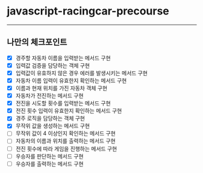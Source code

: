 # javascript-racingcar-precourse

---

## 나만의 체크포인트

-   [x] 경주할 자동차 이름을 입력받는 메서드 구현
-   [x] 입력값 검증을 담당하는 객체 구현
-   [x] 입력값이 유효하지 않은 경우 에러를 발생시키는 메서드 구현
-   [x] 자동차 이름 입력이 유효한지 확인하는 메서드 구현
-   [x] 이름과 현재 위치를 가진 자동차 객체 구현
-   [x] 자동차가 전진하는 메서드 구현
-   [x] 전진을 시도할 횟수를 입력받는 메서드 구현
-   [x] 전진 횟수 입력이 유효한지 확인하는 메서드 구현
-   [x] 경주 로직을 담당하는 객체 구현
-   [x] 무작위 값을 생성하는 메서드 구현
-   [ ] 무작위 값이 4 이상인지 확인하는 메서드 구현
-   [ ] 자동차의 이름과 위치를 출력하는 메서드 구현
-   [ ] 전진 횟수에 따라 게임을 진행하는 메서드 구현
-   [ ] 우승자를 판단하는 메서드 구현
-   [ ] 우승자를 출력하는 메서드 구현
